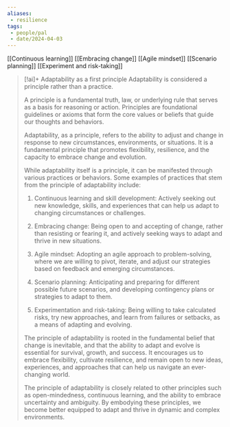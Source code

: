 ```yaml
---
aliases: 
 - resilience
tags:
 - people/pal
 - date/2024-04-03
---
```


[[Continuous learning]]
[[Embracing change]]
[[Agile mindset]]
[[Scenario planning]]
[[Experiment and risk-taking]]

> [!ai]+ Adaptability as a first principle
> Adaptability is considered a principle rather than a practice.
> 
> A principle is a fundamental truth, law, or underlying rule that serves as a basis for reasoning or action. Principles are foundational guidelines or axioms that form the core values or beliefs that guide our thoughts and behaviors.
> 
> Adaptability, as a principle, refers to the ability to adjust and change in response to new circumstances, environments, or situations. It is a fundamental principle that promotes flexibility, resilience, and the capacity to embrace change and evolution.
> 
> While adaptability itself is a principle, it can be manifested through various practices or behaviors. Some examples of practices that stem from the principle of adaptability include:
> 
> 1. Continuous learning and skill development: Actively seeking out new knowledge, skills, and experiences that can help us adapt to changing circumstances or challenges.
> 
> 2. Embracing change: Being open to and accepting of change, rather than resisting or fearing it, and actively seeking ways to adapt and thrive in new situations.
> 
> 3. Agile mindset: Adopting an agile approach to problem-solving, where we are willing to pivot, iterate, and adjust our strategies based on feedback and emerging circumstances.
> 
> 4. Scenario planning: Anticipating and preparing for different possible future scenarios, and developing contingency plans or strategies to adapt to them.
> 
> 5. Experimentation and risk-taking: Being willing to take calculated risks, try new approaches, and learn from failures or setbacks, as a means of adapting and evolving.
> 
> The principle of adaptability is rooted in the fundamental belief that change is inevitable, and that the ability to adapt and evolve is essential for survival, growth, and success. It encourages us to embrace flexibility, cultivate resilience, and remain open to new ideas, experiences, and approaches that can help us navigate an ever-changing world.
> 
> The principle of adaptability is closely related to other principles such as open-mindedness, continuous learning, and the ability to embrace uncertainty and ambiguity. By embodying these principles, we become better equipped to adapt and thrive in dynamic and complex environments.